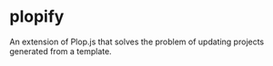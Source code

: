 # plopify
An extension of Plop.js that solves the problem of updating projects generated from a template.
